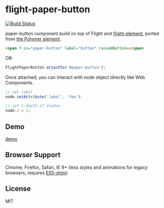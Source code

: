 flight-paper-button
==============
[![Build Status](https://travis-ci.org/nkzawa/flight-paper-button.svg)](https://travis-ci.org/nkzawa/flight-paper-button)

paper-button component build on top of Flight and [flight-element](https://github.com/nkzawa/flight-element), ported from [the Polymer element](https://github.com/Polymer/paper-button).

```html
<span f-is="paper-button" label="button" raisedButton></span>
```

OR:

```js
FlightPaperButton.attachTo('#paper-button');
```

Once attached, you can interact with node object directly like Web Components.

```js
// set label
node.setAttribute('label', 'foo');

// set z-depth of shadow
node.z = 2;
```

## Demo

[demo](http://nkzawa.github.io/flight-paper-button/demos/demo.html)

## Browser Support
Chrome, Firefox, Safari, IE 8+ (less styles and animations for legacy browsers, requires [ES5-shim](https://github.com/kriskowal/es5-shim))

## License

MIT
